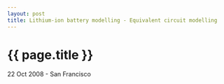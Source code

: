 ```yaml
---
layout: post
title: Lithium-ion battery modelling - Equivalent circuit modelling
---
```


{{ page.title }}
================

<p class="meta">22 Oct 2008 - San Francisco</p>

